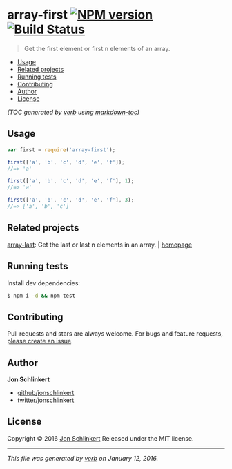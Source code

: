 # array-first [![NPM version](https://img.shields.io/npm/v/array-first.svg)](https://www.npmjs.com/package/array-first) [![Build Status](https://img.shields.io/travis/jonschlinkert/array-first.svg)](https://travis-ci.org/jonschlinkert/array-first)

> Get the first element or first n elements of an array.

- [Usage](#usage)
- [Related projects](#related-projects)
- [Running tests](#running-tests)
- [Contributing](#contributing)
- [Author](#author)
- [License](#license)

_(TOC generated by [verb](https://github.com/verbose/verb) using [markdown-toc](https://github.com/jonschlinkert/markdown-toc))_

## Usage

```js
var first = require('array-first');

first(['a', 'b', 'c', 'd', 'e', 'f']);
//=> 'a'

first(['a', 'b', 'c', 'd', 'e', 'f'], 1);
//=> 'a'

first(['a', 'b', 'c', 'd', 'e', 'f'], 3);
//=> ['a', 'b', 'c']
```

## Related projects

[array-last](https://www.npmjs.com/package/array-last): Get the last or last n elements in an array. | [homepage](https://github.com/jonschlinkert/array-last)

## Running tests

Install dev dependencies:

```sh
$ npm i -d && npm test
```

## Contributing

Pull requests and stars are always welcome. For bugs and feature requests, [please create an issue](https://github.com/jonschlinkert/array-first/issues/new).

## Author

**Jon Schlinkert**

* [github/jonschlinkert](https://github.com/jonschlinkert)
* [twitter/jonschlinkert](http://twitter.com/jonschlinkert)

## License

Copyright © 2016 [Jon Schlinkert](https://github.com/jonschlinkert)
Released under the MIT license.

***

_This file was generated by [verb](https://github.com/verbose/verb) on January 12, 2016._